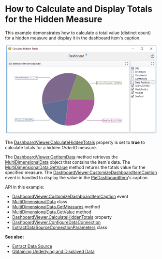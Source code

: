 # How to Calculate and Display Totals for the Hidden Measure

This example demonstrates how to calculate a total value (distinct count) for a hidden measure and display it in the dashboard item's caption.

![screenshot](./images/screenshot.png)

The [DashboardViewer.CalculateHiddenTotals](https://docs.devexpress.com/Dashboard/DevExpress.DashboardWin.DashboardViewer.CalculateHiddenTotals) property is set to **true** to calculate totals for a hidden _OrderID_ measure.

The [DashboardViewer.GetItemData](https://docs.devexpress.com/Dashboard/DevExpress.DashboardWin.DashboardViewer.GetItemData(System.String)) method retrieves the [MultiDimensionalData](https://docs.devexpress.com/Dashboard/DevExpress.DashboardCommon.ViewerData.MultiDimensionalData) object that contains the item's data. The [MultiDimensionalData.GetValue](https://docs.devexpress.com/Dashboard/DevExpress.DashboardCommon.ViewerData.MultiDimensionalData.GetValue(DevExpress.DashboardCommon.ViewerData.MeasureDescriptor)) method returns the totals value for the specified measure. The [DashboardViewer.CustomizeDashboardItemCaption](https://docs.devexpress.com/Dashboard/DevExpress.DashboardWin.DashboardViewer.CustomizeDashboardItemCaption) event is handled to display the value in the [PieDashboardItem](https://docs.devexpress.com/Dashboard/DevExpress.DashboardCommon.PieDashboardItem)'s caption.

API in this example:

* [DashboardViewer.CustomizeDashboardItemCaption](https://docs.devexpress.com/Dashboard/DevExpress.DashboardWin.DashboardViewer.CustomizeDashboardItemCaption) event
* [MultiDimensionalData](https://docs.devexpress.com/Dashboard/DevExpress.DashboardCommon.ViewerData.MultiDimensionalData) class
* [MultiDimensionalData.GetMeasures](https://docs.devexpress.com/Dashboard/DevExpress.DashboardCommon.ViewerData.MultiDimensionalData.GetMeasures) method
* [MultiDimensionalData.GetValue](https://docs.devexpress.com/Dashboard/DevExpress.DashboardCommon.ViewerData.MultiDimensionalData.GetValue(DevExpress.DashboardCommon.ViewerData.MeasureDescriptor)) method
* [DashboardViewer.CalculateHiddenTotals](https://docs.devexpress.com/Dashboard/DevExpress.DashboardWin.DashboardViewer.CalculateHiddenTotals) property
* [DashboardViewer.ConfigureDataConnection](https://docs.devexpress.com/Dashboard/DevExpress.DashboardWin.DashboardViewer.ConfigureDataConnection)
* [ExtractDataSourceConnectionParameters](https://docs.devexpress.com/Dashboard/DevExpress.DashboardCommon.ExtractDataSourceConnectionParameters) class

**See also:**

* [Extract Data Source](https://docs.devexpress.com/Dashboard/115900)
* [Obtaining Underlying and Displayed Data](https://docs.devexpress.com/Dashboard/17269)